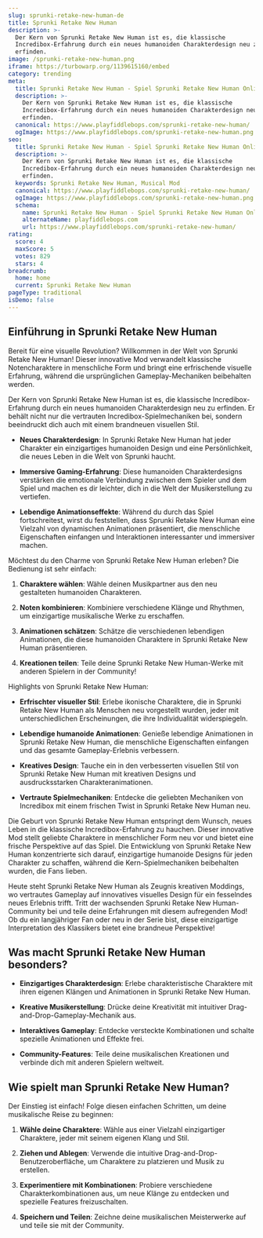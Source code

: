 ```yaml
---
slug: sprunki-retake-new-human-de
title: Sprunki Retake New Human
description: >-
  Der Kern von Sprunki Retake New Human ist es, die klassische
  Incredibox-Erfahrung durch ein neues humanoiden Charakterdesign neu zu
  erfinden.
image: /sprunki-retake-new-human.png
iframe: https://turbowarp.org/1139615160/embed
category: trending
meta:
  title: Sprunki Retake New Human - Spiel Sprunki Retake New Human Online
  description: >-
    Der Kern von Sprunki Retake New Human ist es, die klassische
    Incredibox-Erfahrung durch ein neues humanoiden Charakterdesign neu zu
    erfinden.
  canonical: https://www.playfiddlebops.com/sprunki-retake-new-human/
  ogImage: https://www.playfiddlebops.com/sprunki-retake-new-human.png
seo:
  title: Sprunki Retake New Human - Spiel Sprunki Retake New Human Online
  description: >-
    Der Kern von Sprunki Retake New Human ist es, die klassische
    Incredibox-Erfahrung durch ein neues humanoiden Charakterdesign neu zu
    erfinden.
  keywords: Sprunki Retake New Human, Musical Mod
  canonical: https://www.playfiddlebops.com/sprunki-retake-new-human/
  ogImage: https://www.playfiddlebops.com/sprunki-retake-new-human.png
  schema:
    name: Sprunki Retake New Human - Spiel Sprunki Retake New Human Online
    alternateName: playfiddlebops.com
    url: https://www.playfiddlebops.com/sprunki-retake-new-human/
rating:
  score: 4
  maxScore: 5
  votes: 829
  stars: 4
breadcrumb:
  home: home
  current: Sprunki Retake New Human
pageType: traditional
isDemo: false
---
```


## Einführung in Sprunki Retake New Human

Bereit für eine visuelle Revolution? Willkommen in der Welt von Sprunki Retake New Human! Dieser innovative Mod verwandelt klassische Notencharaktere in menschliche Form und bringt eine erfrischende visuelle Erfahrung, während die ursprünglichen Gameplay-Mechaniken beibehalten werden.

Der Kern von Sprunki Retake New Human ist es, die klassische Incredibox-Erfahrung durch ein neues humanoiden Charakterdesign neu zu erfinden. Er behält nicht nur die vertrauten Incredibox-Spielmechaniken bei, sondern beeindruckt dich auch mit einem brandneuen visuellen Stil.

- **Neues Charakterdesign**: In Sprunki Retake New Human hat jeder Charakter ein einzigartiges humanoiden Design und eine Persönlichkeit, die neues Leben in die Welt von Sprunki haucht.

- **Immersive Gaming-Erfahrung**: Diese humanoiden Charakterdesigns verstärken die emotionale Verbindung zwischen dem Spieler und dem Spiel und machen es dir leichter, dich in die Welt der Musikerstellung zu vertiefen.

- **Lebendige Animationseffekte**: Während du durch das Spiel fortschreitest, wirst du feststellen, dass Sprunki Retake New Human eine Vielzahl von dynamischen Animationen präsentiert, die menschliche Eigenschaften einfangen und Interaktionen interessanter und immersiver machen.

Möchtest du den Charme von Sprunki Retake New Human erleben? Die Bedienung ist sehr einfach:

1. **Charaktere wählen**: Wähle deinen Musikpartner aus den neu gestalteten humanoiden Charakteren.

1. **Noten kombinieren**: Kombiniere verschiedene Klänge und Rhythmen, um einzigartige musikalische Werke zu erschaffen.

1. **Animationen schätzen**: Schätze die verschiedenen lebendigen Animationen, die diese humanoiden Charaktere in Sprunki Retake New Human präsentieren.

1. **Kreationen teilen**: Teile deine Sprunki Retake New Human-Werke mit anderen Spielern in der Community!

Highlights von Sprunki Retake New Human:

- **Erfrischter visueller Stil**: Erlebe ikonische Charaktere, die in Sprunki Retake New Human als Menschen neu vorgestellt wurden, jeder mit unterschiedlichen Erscheinungen, die ihre Individualität widerspiegeln.

- **Lebendige humanoide Animationen**: Genieße lebendige Animationen in Sprunki Retake New Human, die menschliche Eigenschaften einfangen und das gesamte Gameplay-Erlebnis verbessern.

- **Kreatives Design**: Tauche ein in den verbesserten visuellen Stil von Sprunki Retake New Human mit kreativen Designs und ausdrucksstarken Charakteranimationen.

- **Vertraute Spielmechaniken**: Entdecke die geliebten Mechaniken von Incredibox mit einem frischen Twist in Sprunki Retake New Human neu.

Die Geburt von Sprunki Retake New Human entspringt dem Wunsch, neues Leben in die klassische Incredibox-Erfahrung zu hauchen. Dieser innovative Mod stellt geliebte Charaktere in menschlicher Form neu vor und bietet eine frische Perspektive auf das Spiel. Die Entwicklung von Sprunki Retake New Human konzentrierte sich darauf, einzigartige humanoide Designs für jeden Charakter zu schaffen, während die Kern-Spielmechaniken beibehalten wurden, die Fans lieben.

Heute steht Sprunki Retake New Human als Zeugnis kreativen Moddings, wo vertrautes Gameplay auf innovatives visuelles Design für ein fesselndes neues Erlebnis trifft. Tritt der wachsenden Sprunki Retake New Human-Community bei und teile deine Erfahrungen mit diesem aufregenden Mod! Ob du ein langjähriger Fan oder neu in der Serie bist, diese einzigartige Interpretation des Klassikers bietet eine brandneue Perspektive!

## Was macht Sprunki Retake New Human besonders?

- **Einzigartiges Charakterdesign**: Erlebe charakteristische Charaktere mit ihren eigenen Klängen und Animationen in Sprunki Retake New Human.

- **Kreative Musikerstellung**: Drücke deine Kreativität mit intuitiver Drag-and-Drop-Gameplay-Mechanik aus.

- **Interaktives Gameplay**: Entdecke versteckte Kombinationen und schalte spezielle Animationen und Effekte frei.

- **Community-Features**: Teile deine musikalischen Kreationen und verbinde dich mit anderen Spielern weltweit.

## Wie spielt man Sprunki Retake New Human?

Der Einstieg ist einfach! Folge diesen einfachen Schritten, um deine musikalische Reise zu beginnen:

1. **Wähle deine Charaktere**: Wähle aus einer Vielzahl einzigartiger Charaktere, jeder mit seinem eigenen Klang und Stil.

1. **Ziehen und Ablegen**: Verwende die intuitive Drag-and-Drop-Benutzeroberfläche, um Charaktere zu platzieren und Musik zu erstellen.

1. **Experimentiere mit Kombinationen**: Probiere verschiedene Charakterkombinationen aus, um neue Klänge zu entdecken und spezielle Features freizuschalten.

1. **Speichern und Teilen**: Zeichne deine musikalischen Meisterwerke auf und teile sie mit der Community.